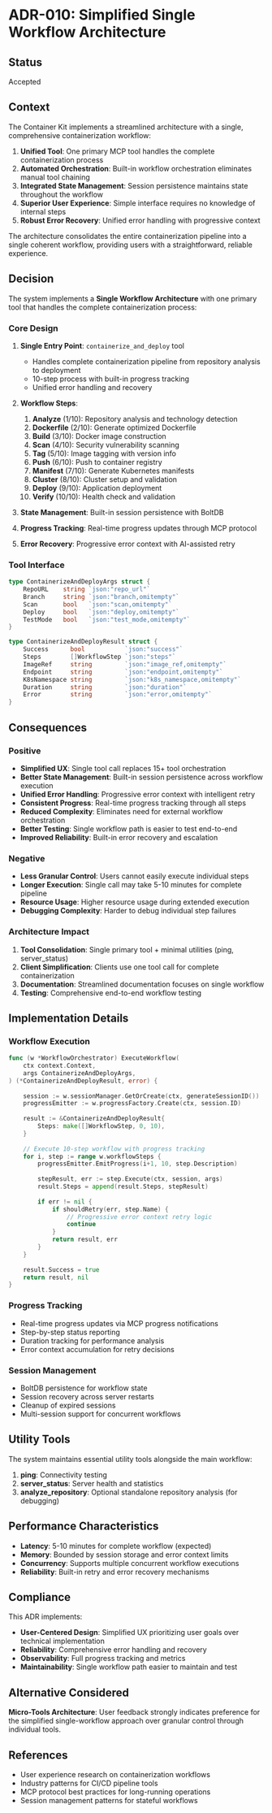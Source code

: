 # ADR-010: Simplified Single Workflow Architecture

## Status
Accepted

## Context
The Container Kit implements a streamlined architecture with a single, comprehensive containerization workflow:

1. **Unified Tool**: One primary MCP tool handles the complete containerization process
2. **Automated Orchestration**: Built-in workflow orchestration eliminates manual tool chaining
3. **Integrated State Management**: Session persistence maintains state throughout the workflow
4. **Superior User Experience**: Simple interface requires no knowledge of internal steps
5. **Robust Error Recovery**: Unified error handling with progressive context

The architecture consolidates the entire containerization pipeline into a single coherent workflow, providing users with a straightforward, reliable experience.

## Decision
The system implements a **Single Workflow Architecture** with one primary tool that handles the complete containerization process:

### Core Design

1. **Single Entry Point**: `containerize_and_deploy` tool
   - Handles complete containerization pipeline from repository analysis to deployment
   - 10-step process with built-in progress tracking
   - Unified error handling and recovery

2. **Workflow Steps**:
   1. **Analyze** (1/10): Repository analysis and technology detection
   2. **Dockerfile** (2/10): Generate optimized Dockerfile
   3. **Build** (3/10): Docker image construction
   4. **Scan** (4/10): Security vulnerability scanning
   5. **Tag** (5/10): Image tagging with version info
   6. **Push** (6/10): Push to container registry
   7. **Manifest** (7/10): Generate Kubernetes manifests
   8. **Cluster** (8/10): Cluster setup and validation
   9. **Deploy** (9/10): Application deployment
   10. **Verify** (10/10): Health check and validation

3. **State Management**: Built-in session persistence with BoltDB
4. **Progress Tracking**: Real-time progress updates through MCP protocol
5. **Error Recovery**: Progressive error context with AI-assisted retry

### Tool Interface
```go
type ContainerizeAndDeployArgs struct {
    RepoURL    string `json:"repo_url"`
    Branch     string `json:"branch,omitempty"`
    Scan       bool   `json:"scan,omitempty"`
    Deploy     bool   `json:"deploy,omitempty"`
    TestMode   bool   `json:"test_mode,omitempty"`
}

type ContainerizeAndDeployResult struct {
    Success      bool           `json:"success"`
    Steps        []WorkflowStep `json:"steps"`
    ImageRef     string         `json:"image_ref,omitempty"`
    Endpoint     string         `json:"endpoint,omitempty"`
    K8sNamespace string         `json:"k8s_namespace,omitempty"`
    Duration     string         `json:"duration"`
    Error        string         `json:"error,omitempty"`
}
```

## Consequences

### Positive
- **Simplified UX**: Single tool call replaces 15+ tool orchestration
- **Better State Management**: Built-in session persistence across workflow execution
- **Unified Error Handling**: Progressive error context with intelligent retry
- **Consistent Progress**: Real-time progress tracking through all steps
- **Reduced Complexity**: Eliminates need for external workflow orchestration
- **Better Testing**: Single workflow path is easier to test end-to-end
- **Improved Reliability**: Built-in error recovery and escalation

### Negative
- **Less Granular Control**: Users cannot easily execute individual steps
- **Longer Execution**: Single call may take 5-10 minutes for complete pipeline
- **Resource Usage**: Higher resource usage during extended execution
- **Debugging Complexity**: Harder to debug individual step failures

### Architecture Impact
1. **Tool Consolidation**: Single primary tool + minimal utilities (ping, server_status)
2. **Client Simplification**: Clients use one tool call for complete containerization
3. **Documentation**: Streamlined documentation focuses on single workflow
4. **Testing**: Comprehensive end-to-end workflow testing

## Implementation Details

### Workflow Execution
```go
func (w *WorkflowOrchestrator) ExecuteWorkflow(
    ctx context.Context, 
    args ContainerizeAndDeployArgs,
) (*ContainerizeAndDeployResult, error) {
    
    session := w.sessionManager.GetOrCreate(ctx, generateSessionID())
    progressEmitter := w.progressFactory.Create(ctx, session.ID)
    
    result := &ContainerizeAndDeployResult{
        Steps: make([]WorkflowStep, 0, 10),
    }
    
    // Execute 10-step workflow with progress tracking
    for i, step := range w.workflowSteps {
        progressEmitter.EmitProgress(i+1, 10, step.Description)
        
        stepResult, err := step.Execute(ctx, session, args)
        result.Steps = append(result.Steps, stepResult)
        
        if err != nil {
            if shouldRetry(err, step.Name) {
                // Progressive error context retry logic
                continue
            }
            return result, err
        }
    }
    
    result.Success = true
    return result, nil
}
```

### Progress Tracking
- Real-time progress updates via MCP progress notifications
- Step-by-step status reporting
- Duration tracking for performance analysis
- Error context accumulation for retry decisions

### Session Management
- BoltDB persistence for workflow state
- Session recovery across server restarts
- Cleanup of expired sessions
- Multi-session support for concurrent workflows

## Utility Tools
The system maintains essential utility tools alongside the main workflow:

1. **ping**: Connectivity testing
2. **server_status**: Server health and statistics  
3. **analyze_repository**: Optional standalone repository analysis (for debugging)

## Performance Characteristics
- **Latency**: 5-10 minutes for complete workflow (expected)
- **Memory**: Bounded by session storage and error context limits
- **Concurrency**: Supports multiple concurrent workflow executions
- **Reliability**: Built-in retry and error recovery mechanisms

## Compliance
This ADR implements:
- **User-Centered Design**: Simplified UX prioritizing user goals over technical implementation
- **Reliability**: Comprehensive error handling and recovery
- **Observability**: Full progress tracking and metrics
- **Maintainability**: Single workflow path easier to maintain and test

## Alternative Considered
**Micro-Tools Architecture**: User feedback strongly indicates preference for the simplified single-workflow approach over granular control through individual tools.

## References
- User experience research on containerization workflows
- Industry patterns for CI/CD pipeline tools
- MCP protocol best practices for long-running operations
- Session management patterns for stateful workflows